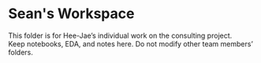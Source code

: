 # Sean's Workspace

This folder is for Hee-Jae’s individual work on the consulting project.  
Keep notebooks, EDA, and notes here. Do not modify other team members’ folders.